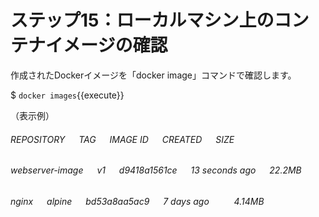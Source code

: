 # ステップ15：ローカルマシン上のコンテナイメージの確認
作成されたDockerイメージを「docker image」コマンドで確認します。    

$ `docker images`{{execute}}  

（表示例）  
###### REPOSITORY &emsp; TAG &emsp; IMAGE ID &emsp; CREATED &emsp; SIZE  
###### webserver-image &emsp; v1 &emsp; d9418a1561ce &emsp; 13 seconds ago &emsp; 22.2MB  
###### nginx &emsp; alpine &emsp; bd53a8aa5ac9 &emsp; 7 days ago &emsp;  &emsp; 4.14MB  
